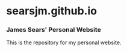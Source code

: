 # searsjm.github.io
### James Sears' Personal Website 

This is the repository for my personal website.
